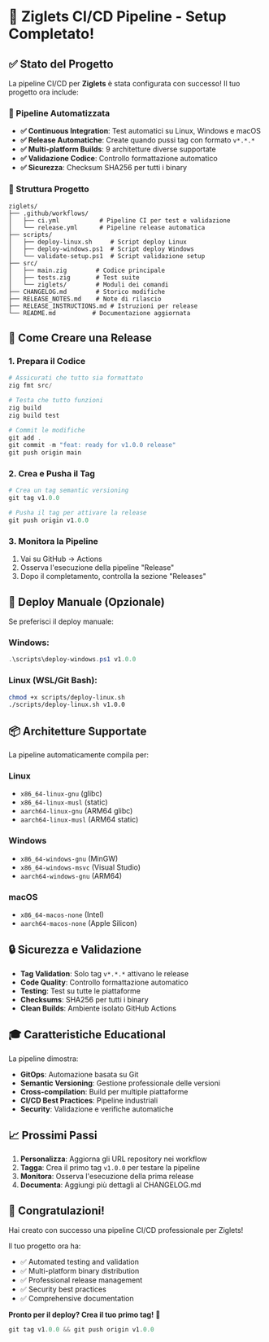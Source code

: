 # 🎉 Ziglets CI/CD Pipeline - Setup Completato!

## ✅ Stato del Progetto

La pipeline CI/CD per **Ziglets** è stata configurata con successo! Il tuo progetto ora include:

### 🚀 Pipeline Automatizzata
- **✅ Continuous Integration**: Test automatici su Linux, Windows e macOS
- **✅ Release Automatiche**: Create quando pussi tag con formato `v*.*.*`
- **✅ Multi-platform Builds**: 9 architetture diverse supportate
- **✅ Validazione Codice**: Controllo formattazione automatico
- **✅ Sicurezza**: Checksum SHA256 per tutti i binary

### 📁 Struttura Progetto
```
ziglets/
├── .github/workflows/
│   ├── ci.yml           # Pipeline CI per test e validazione
│   └── release.yml      # Pipeline release automatica
├── scripts/
│   ├── deploy-linux.sh     # Script deploy Linux
│   ├── deploy-windows.ps1  # Script deploy Windows
│   └── validate-setup.ps1  # Script validazione setup
├── src/
│   ├── main.zig        # Codice principale
│   ├── tests.zig       # Test suite
│   └── ziglets/        # Moduli dei comandi
├── CHANGELOG.md        # Storico modifiche
├── RELEASE_NOTES.md    # Note di rilascio
├── RELEASE_INSTRUCTIONS.md # Istruzioni per release
└── README.md          # Documentazione aggiornata
```

## 🎯 Come Creare una Release

### 1. Prepara il Codice
```powershell
# Assicurati che tutto sia formattato
zig fmt src/

# Testa che tutto funzioni
zig build
zig build test

# Commit le modifiche
git add .
git commit -m "feat: ready for v1.0.0 release"
git push origin main
```

### 2. Crea e Pusha il Tag
```powershell
# Crea un tag semantic versioning
git tag v1.0.0

# Pusha il tag per attivare la release
git push origin v1.0.0
```

### 3. Monitora la Pipeline
1. Vai su GitHub → Actions
2. Osserva l'esecuzione della pipeline "Release"
3. Dopo il completamento, controlla la sezione "Releases"

## 🔧 Deploy Manuale (Opzionale)

Se preferisci il deploy manuale:

### Windows:
```powershell
.\scripts\deploy-windows.ps1 v1.0.0
```

### Linux (WSL/Git Bash):
```bash
chmod +x scripts/deploy-linux.sh
./scripts/deploy-linux.sh v1.0.0
```

## 📦 Architetture Supportate

La pipeline automaticamente compila per:

### Linux
- `x86_64-linux-gnu` (glibc)
- `x86_64-linux-musl` (static)
- `aarch64-linux-gnu` (ARM64 glibc)
- `aarch64-linux-musl` (ARM64 static)

### Windows
- `x86_64-windows-gnu` (MinGW)
- `x86_64-windows-msvc` (Visual Studio)
- `aarch64-windows-gnu` (ARM64)

### macOS
- `x86_64-macos-none` (Intel)
- `aarch64-macos-none` (Apple Silicon)

## 🔒 Sicurezza e Validazione

- **Tag Validation**: Solo tag `v*.*.*` attivano le release
- **Code Quality**: Controllo formattazione automatico
- **Testing**: Test su tutte le piattaforme
- **Checksums**: SHA256 per tutti i binary
- **Clean Builds**: Ambiente isolato GitHub Actions

## 🎓 Caratteristiche Educational

La pipeline dimostra:
- **GitOps**: Automazione basata su Git
- **Semantic Versioning**: Gestione professionale delle versioni
- **Cross-compilation**: Build per multiple piattaforme
- **CI/CD Best Practices**: Pipeline industriali
- **Security**: Validazione e verifiche automatiche

## 📈 Prossimi Passi

1. **Personalizza**: Aggiorna gli URL repository nei workflow
2. **Tagga**: Crea il primo tag `v1.0.0` per testare la pipeline
3. **Monitora**: Osserva l'esecuzione della prima release
4. **Documenta**: Aggiungi più dettagli al CHANGELOG.md

## 🎊 Congratulazioni!

Hai creato con successo una pipeline CI/CD professionale per Ziglets! 

Il tuo progetto ora ha:
- ✅ Automated testing and validation
- ✅ Multi-platform binary distribution  
- ✅ Professional release management
- ✅ Security best practices
- ✅ Comprehensive documentation

**Pronto per il deploy? Crea il tuo primo tag!** 🚀

```powershell
git tag v1.0.0 && git push origin v1.0.0
```
